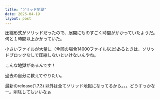 ```yaml
---
title: "ソリッド地獄"
date: 2025-04-19
layout: post
---
```


圧縮形式がソリッドだったので、展開にものすごく時間がかかっていたようだ。
何と１時間以上かかっていた。

小さいファイルが大量に（今回の場合14000ファイル以上)あるときは、ソリッドブロックなしで圧縮しないといけないんやね。

こんな地獄があるんです！　

過去の自分に教えてやりたい。

最新のrelease(1.7.3) 以外は全てソリッド地獄になってるから。。。どうすっかなー。削除してもいいなぁ
